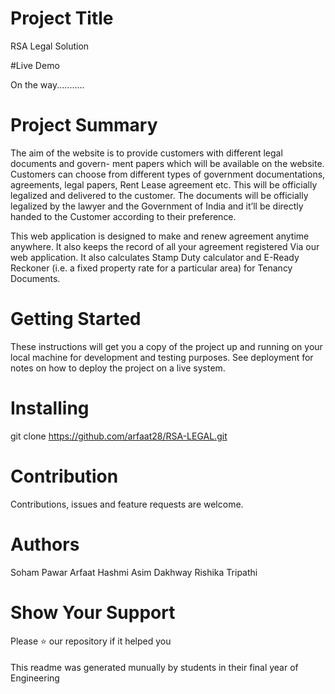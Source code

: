 # Project Title

RSA Legal Solution

#Live Demo

On the way...........

# Project Summary

The aim of the website is to provide customers with different legal documents and govern-
ment papers which will be available on the website. Customers can choose from different
types of government documentations, agreements, legal papers, Rent Lease agreement
etc. This will be officially legalized and delivered to the customer. The documents will
be officially legalized by the lawyer and the Government of India and it’ll be directly
handed to the Customer according to their preference.

This web application is designed
to make and renew agreement anytime anywhere. It also keeps the record of all your
agreement registered Via our web application. It also calculates Stamp Duty calculator
and E-Ready Reckoner (i.e. a fixed property rate for a particular area) for Tenancy
Documents. 

# Getting Started

These instructions will get you a copy of the project up and running on your local machine for development and testing purposes. See deployment for notes on how to deploy the project on a live system.

# Installing

git clone https://github.com/arfaat28/RSA-LEGAL.git

# Contribution

Contributions, issues and feature requests are welcome.

# Authors

Soham Pawar
Arfaat Hashmi
Asim Dakhway
Rishika Tripathi

# Show Your Support

Please ⭐ our repository if it helped you

####

This readme was generated munually by students in their final year of Engineering

